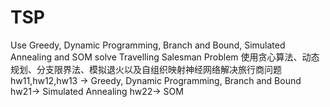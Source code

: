 # TSP
Use Greedy, Dynamic Programming, Branch and Bound, Simulated Annealing and SOM solve Travelling Salesman Problem
使用贪心算法、动态规划、分支限界法、模拟退火以及自组织映射神经网络解决旅行商问题
hw11,hw12,hw13 -> Greedy, Dynamic Programming, Branch and Bound
hw21-> Simulated Annealing 
hw22-> SOM
